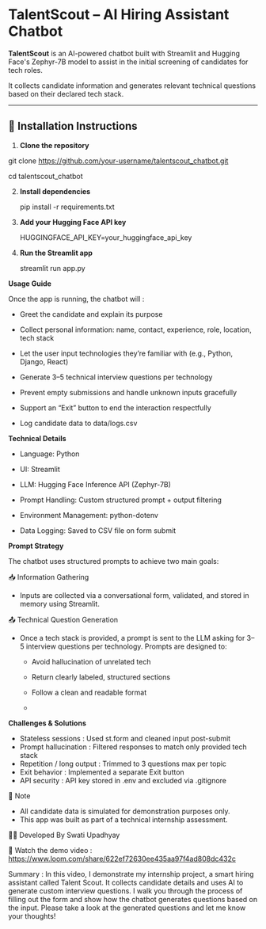 # TalentScout – AI Hiring Assistant Chatbot

**TalentScout** is an AI-powered chatbot built with Streamlit and Hugging Face's Zephyr-7B model to assist in the initial screening of candidates for tech roles.  

It collects candidate information and generates relevant technical questions based on their declared tech stack.

---

## 🔧 Installation Instructions

1. **Clone the repository**

git clone https://github.com/your-username/talentscout_chatbot.git

cd talentscout_chatbot


2. **Install dependencies**

    pip install -r requirements.txt

3. **Add your Hugging Face API key**

    HUGGINGFACE_API_KEY=your_huggingface_api_key

4. **Run the Streamlit app**

    streamlit run app.py
   

**Usage Guide**

Once the app is running, the chatbot will :

- Greet the candidate and explain its purpose

- Collect personal information: name, contact, experience, role, location, tech stack

- Let the user input technologies they’re familiar with (e.g., Python, Django, React)

- Generate 3–5 technical interview questions per technology

- Prevent empty submissions and handle unknown inputs gracefully

- Support an “Exit” button to end the interaction respectfully

- Log candidate data to data/logs.csv


**Technical Details**

- Language: Python

- UI: Streamlit

- LLM: Hugging Face Inference API (Zephyr-7B)

- Prompt Handling: Custom structured prompt + output filtering

- Environment Management: python-dotenv

- Data Logging: Saved to CSV file on form submit



**Prompt Strategy**

The chatbot uses structured prompts to achieve two main goals:

📥 Information Gathering
- Inputs are collected via a conversational form, validated, and stored in memory using Streamlit.

📤 Technical Question Generation
- Once a tech stack is provided, a prompt is sent to the LLM asking for 3–5 interview questions per technology. Prompts are designed to:

    - Avoid hallucination of unrelated tech

    - Return clearly labeled, structured sections

    - Follow a clean and readable format
    - 

**Challenges & Solutions**

- Stateless sessions : Used st.form and cleaned input post-submit
- Prompt hallucination : Filtered responses to match only provided tech stack
- Repetition / long output : Trimmed to 3 questions max per topic
- Exit behavior : Implemented a separate Exit button
- API security : API key stored in .env and excluded via .gitignore

🧪 Note
- All candidate data is simulated for demonstration purposes only.
- This app was built as part of a technical internship assessment.



👩‍💻 Developed By
Swati Upadhyay


🎥 Watch the demo video : https://www.loom.com/share/622ef72630ee435aa97f4ad808dc432c

Summary : In this video, I demonstrate my internship project, a smart hiring assistant called Talent Scout.
It collects candidate details and uses AI to generate custom interview questions.
I walk you through the process of filling out the form and show how the chatbot generates questions based on the input.
Please take a look at the generated questions and let me know your thoughts!

